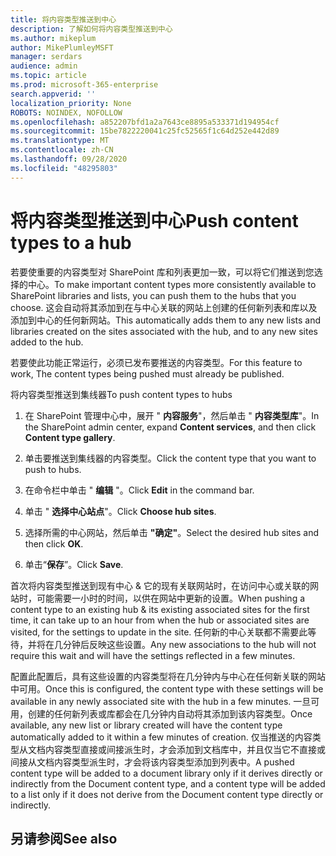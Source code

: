 ```yaml
---
title: 将内容类型推送到中心
description: 了解如何将内容类型推送到中心
ms.author: mikeplum
author: MikePlumleyMSFT
manager: serdars
audience: admin
ms.topic: article
ms.prod: microsoft-365-enterprise
search.appverid: ''
localization_priority: None
ROBOTS: NOINDEX, NOFOLLOW
ms.openlocfilehash: a852207bfd1a2a7643ce8895a533371d194954cf
ms.sourcegitcommit: 15be7822220041c25fc52565f1c64d252e442d89
ms.translationtype: MT
ms.contentlocale: zh-CN
ms.lasthandoff: 09/28/2020
ms.locfileid: "48295803"
---
```

# <a name="push-content-types-to-a-hub"></a><span data-ttu-id="b906c-103">将内容类型推送到中心</span><span class="sxs-lookup"><span data-stu-id="b906c-103">Push content types to a hub</span></span>

<span data-ttu-id="b906c-104">若要使重要的内容类型对 SharePoint 库和列表更加一致，可以将它们推送到您选择的中心。</span><span class="sxs-lookup"><span data-stu-id="b906c-104">To make important content types more consistently available to SharePoint libraries and lists, you can push them to the hubs that you choose.</span></span> <span data-ttu-id="b906c-105">这会自动将其添加到在与中心关联的网站上创建的任何新列表和库以及添加到中心的任何新网站。</span><span class="sxs-lookup"><span data-stu-id="b906c-105">This automatically adds them to any new lists and libraries created on the sites associated with the hub, and to any new sites added to the hub.</span></span>

<span data-ttu-id="b906c-106">若要使此功能正常运行，必须已发布要推送的内容类型。</span><span class="sxs-lookup"><span data-stu-id="b906c-106">For this feature to work, The content types being pushed must already be published.</span></span>

<span data-ttu-id="b906c-107">将内容类型推送到集线器</span><span class="sxs-lookup"><span data-stu-id="b906c-107">To push content types to hubs</span></span>

1. <span data-ttu-id="b906c-108">在 SharePoint 管理中心中，展开 " **内容服务**"，然后单击 " **内容类型库**"。</span><span class="sxs-lookup"><span data-stu-id="b906c-108">In the SharePoint admin center, expand **Content services**, and then click **Content type gallery**.</span></span>

2. <span data-ttu-id="b906c-109">单击要推送到集线器的内容类型。</span><span class="sxs-lookup"><span data-stu-id="b906c-109">Click the content type that you want to push to hubs.</span></span>

3. <span data-ttu-id="b906c-110">在命令栏中单击 " **编辑** "。</span><span class="sxs-lookup"><span data-stu-id="b906c-110">Click **Edit** in the command bar.</span></span>
 
4. <span data-ttu-id="b906c-111">单击 " **选择中心站点**"。</span><span class="sxs-lookup"><span data-stu-id="b906c-111">Click **Choose hub sites**.</span></span>
 
5. <span data-ttu-id="b906c-112">选择所需的中心网站，然后单击 **"确定"**。</span><span class="sxs-lookup"><span data-stu-id="b906c-112">Select the desired hub sites and then click **OK**.</span></span>
 
6. <span data-ttu-id="b906c-113">单击“**保存**”。</span><span class="sxs-lookup"><span data-stu-id="b906c-113">Click **Save**.</span></span>

<span data-ttu-id="b906c-114">首次将内容类型推送到现有中心 & 它的现有关联网站时，在访问中心或关联的网站时，可能需要一小时的时间，以供在网站中更新的设置。</span><span class="sxs-lookup"><span data-stu-id="b906c-114">When pushing a content type to an existing hub & its existing associated sites for the first time, it can take up to an hour from when the hub or associated sites are visited, for the settings to update in the site.</span></span> <span data-ttu-id="b906c-115">任何新的中心关联都不需要此等待，并将在几分钟后反映这些设置。</span><span class="sxs-lookup"><span data-stu-id="b906c-115">Any new associations to the hub will not require this wait and will have the settings reflected in a few minutes.</span></span> 

<span data-ttu-id="b906c-116">配置此配置后，具有这些设置的内容类型将在几分钟内与中心在任何新关联的网站中可用。</span><span class="sxs-lookup"><span data-stu-id="b906c-116">Once this is configured, the content type with these settings will be available in any newly associated site with the hub in a few minutes.</span></span> <span data-ttu-id="b906c-117">一旦可用，创建的任何新列表或库都会在几分钟内自动将其添加到该内容类型。</span><span class="sxs-lookup"><span data-stu-id="b906c-117">Once available, any new list or library created will have the content type automatically added to it within a few minutes of creation.</span></span> <span data-ttu-id="b906c-118">仅当推送的内容类型从文档内容类型直接或间接派生时，才会添加到文档库中，并且仅当它不直接或间接从文档内容类型派生时，才会将该内容类型添加到列表中。</span><span class="sxs-lookup"><span data-stu-id="b906c-118">A pushed content type will be added to a document library only if it derives directly or indirectly from the Document content type, and a content type will be added to a list only if it does not derive from the Document content type directly or indirectly.</span></span>

## <a name="see-also"></a><span data-ttu-id="b906c-119">另请参阅</span><span class="sxs-lookup"><span data-stu-id="b906c-119">See also</span></span>



  






